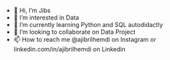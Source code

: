 - 👋 Hi, I’m Jibs
- 👀 I’m interested in Data
- 🌱 I’m currently learning Python and SQL autodidactly
- 💞️ I’m looking to collaborate on Data Project
- 📫 How to reach me @ajibrilhemdi on Instagram or linkedin.com/in/ajibrilhemdi on Linkedin

<!---
brilboy/brilboy is a ✨ special ✨ repository because its `README.md` (this file) appears on your GitHub profile.
You can click the Preview link to take a look at your changes.
--->
